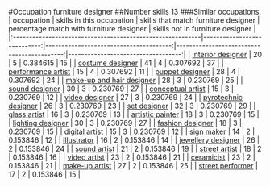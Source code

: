 #Occupation furniture designer
##Number skills 13
###Similar occupations:
| occupation                                                |   skills in this occupation |   skills that match furniture designer |   percentage match with furniture designer |   skills not in furniture designer |
|:----------------------------------------------------------|----------------------------:|---------------------------------------:|-------------------------------------------:|-----------------------------------:|
| [interior designer](interior_designer.md)                 |                          20 |                                      5 |                                   0.384615 |                                 15 |
| [costume designer](costume_designer.md)                   |                          41 |                                      4 |                                   0.307692 |                                 37 |
| [performance artist](performance_artist.md)               |                          15 |                                      4 |                                   0.307692 |                                 11 |
| [puppet designer](puppet_designer.md)                     |                          28 |                                      4 |                                   0.307692 |                                 24 |
| [make-up and hair designer](make-up_and_hair_designer.md) |                          28 |                                      3 |                                   0.230769 |                                 25 |
| [sound designer](sound_designer.md)                       |                          30 |                                      3 |                                   0.230769 |                                 27 |
| [conceptual artist](conceptual_artist.md)                 |                          15 |                                      3 |                                   0.230769 |                                 12 |
| [video designer](video_designer.md)                       |                          27 |                                      3 |                                   0.230769 |                                 24 |
| [pyrotechnic designer](pyrotechnic_designer.md)           |                          26 |                                      3 |                                   0.230769 |                                 23 |
| [set designer](set_designer.md)                           |                          32 |                                      3 |                                   0.230769 |                                 29 |
| [glass artist](glass_artist.md)                           |                          16 |                                      3 |                                   0.230769 |                                 13 |
| [artistic painter](artistic_painter.md)                   |                          18 |                                      3 |                                   0.230769 |                                 15 |
| [lighting designer](lighting_designer.md)                 |                          30 |                                      3 |                                   0.230769 |                                 27 |
| [fashion designer](fashion_designer.md)                   |                          18 |                                      3 |                                   0.230769 |                                 15 |
| [digital artist](digital_artist.md)                       |                          15 |                                      3 |                                   0.230769 |                                 12 |
| [sign maker](sign_maker.md)                               |                          14 |                                      2 |                                   0.153846 |                                 12 |
| [illustrator](illustrator.md)                             |                          16 |                                      2 |                                   0.153846 |                                 14 |
| [jewellery designer](jewellery_designer.md)               |                          26 |                                      2 |                                   0.153846 |                                 24 |
| [sound artist](sound_artist.md)                           |                          21 |                                      2 |                                   0.153846 |                                 19 |
| [street artist](street_artist.md)                         |                          18 |                                      2 |                                   0.153846 |                                 16 |
| [video artist](video_artist.md)                           |                          23 |                                      2 |                                   0.153846 |                                 21 |
| [ceramicist](ceramicist.md)                               |                          23 |                                      2 |                                   0.153846 |                                 21 |
| [make-up artist](make-up_artist.md)                       |                          27 |                                      2 |                                   0.153846 |                                 25 |
| [street performer](street_performer.md)                   |                          17 |                                      2 |                                   0.153846 |                                 15 |
